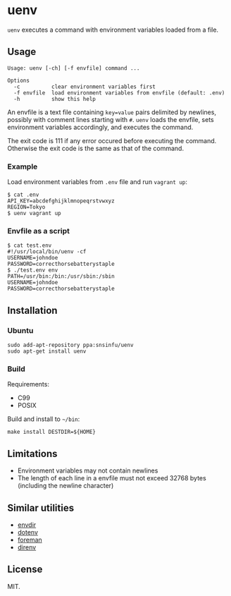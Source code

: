 uenv
====

`uenv` executes a command with environment variables loaded from a file.

## Usage

    Usage: uenv [-ch] [-f envfile] command ...
    
    Options
      -c          clear environment variables first
      -f envfile  load environment variables from envfile (default: .env)
      -h          show this help

An envfile is a text file containing `key=value` pairs delimited by newlines,
possibly with comment lines starting with `#`. `uenv` loads the envfile, sets
environment variables accordingly, and executes the command.

The exit code is 111 if any error occured before executing the command.
Otherwise the exit code is the same as that of the command.

### Example

Load environment variables from `.env` file and run `vagrant up`:

    $ cat .env
    API_KEY=abcdefghijklmnopeqrstvwxyz
    REGION=Tokyo
    $ uenv vagrant up

### Envfile as a script

    $ cat test.env
    #!/usr/local/bin/uenv -cf
    USERNAME=johndoe
    PASSWORD=correcthorsebatterystaple
    $ ./test.env env
    PATH=/usr/bin:/bin:/usr/sbin:/sbin
    USERNAME=johndoe
    PASSWORD=correcthorsebatterystaple

## Installation

### Ubuntu

```
sudo add-apt-repository ppa:snsinfu/uenv
sudo apt-get install uenv
```

### Build

Requirements:

- C99
- POSIX

Build and install to `~/bin`:

    make install DESTDIR=${HOME}

## Limitations

- Environment variables may not contain newlines
- The length of each line in a envfile must not exceed 32768 bytes (including
  the newline character)

## Similar utilities

- [envdir](https://cr.yp.to/daemontools/envdir.html)
- [dotenv](https://github.com/bkeepers/dotenv)
- [foreman](https://github.com/ddollar/foreman)
- [direnv](https://github.com/direnv/direnv)

## License

MIT.
